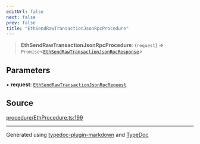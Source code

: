 ```yaml
---
editUrl: false
next: false
prev: false
title: "EthSendRawTransactionJsonRpcProcedure"
---
```


> **EthSendRawTransactionJsonRpcProcedure**: (`request`) => `Promise`\<[`EthSendRawTransactionJsonRpcResponse`](/reference/tevm/procedures-types/type-aliases/ethsendrawtransactionjsonrpcresponse/)\>

## Parameters

▪ **request**: [`EthSendRawTransactionJsonRpcRequest`](/reference/tevm/procedures-types/type-aliases/ethsendrawtransactionjsonrpcrequest/)

## Source

[procedure/EthProcedure.ts:199](https://github.com/evmts/tevm-monorepo/blob/main/packages/procedures-types/src/procedure/EthProcedure.ts#L199)

***
Generated using [typedoc-plugin-markdown](https://www.npmjs.com/package/typedoc-plugin-markdown) and [TypeDoc](https://typedoc.org/)
